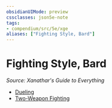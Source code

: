 ```yaml
---
obsidianUIMode: preview
cssclasses: json5e-note
tags:
- compendium/src/5e/xge
aliases: ["Fighting Style, Bard"]
---
```

# Fighting Style, Bard
*Source: Xanathar's Guide to Everything* 

- [Dueling](2-Mechanics/CLI/optional-features/dueling.md)
- [Two-Weapon Fighting](2-Mechanics/CLI/optional-features/two-weapon-fighting.md)